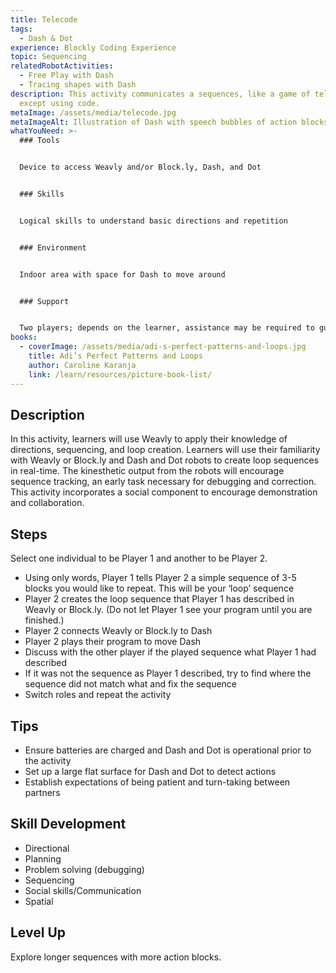 ```yaml
---
title: Telecode
tags:
  - Dash & Dot
experience: Blockly Coding Experience
topic: Sequencing
relatedRobotActivities:
  - Free Play with Dash
  - Tracing shapes with Dash
description: This activity communicates a sequences, like a game of telephone,
  except using code.
metaImage: /assets/media/telecode.jpg
metaImageAlt: Illustration of Dash with speech bubbles of action blocks and question marks
whatYouNeed: >-
  ### Tools


  Device to access Weavly and/or Block.ly, Dash, and Dot


  ### Skills


  Logical skills to understand basic directions and repetition


  ### Environment


  Indoor area with space for Dash to move around


  ### Support


  Two players; depends on the learner, assistance may be required to guide or facilitate.
books:
  - coverImage: /assets/media/adi-s-perfect-patterns-and-loops.jpg
    title: Adi’s Perfect Patterns and Loops
    author: Caroline Karanja
    link: /learn/resources/picture-book-list/
---
```

## Description

In this activity, learners will use Weavly to apply their knowledge of directions, sequencing, and loop creation. Learners will use their familiarity with Weavly or Block.ly and Dash and Dot robots to create loop sequences in real-time. The kinesthetic output from the robots will encourage sequence tracking, an early task necessary for debugging and correction. This activity incorporates a social component to encourage demonstration and collaboration.

## Steps

Select one individual to be Player 1 and another to be Player 2.

* Using only words, Player 1 tells Player 2 a simple sequence of 3-5 blocks you would like to repeat. This will be your ‘loop’ sequence
* Player 2 creates the loop sequence that Player 1 has described in Weavly or Block.ly. (Do not let Player 1 see your program until you are finished.)
* Player 2 connects Weavly or Block.ly to Dash
* Player 2 plays their program to move Dash
* Discuss with the other player if the played sequence what Player 1 had described
* If it was not the sequence as Player 1 described, try to find where the sequence did not match what and fix the sequence
* Switch roles and repeat the activity 

## Tips

* Ensure batteries are charged and Dash and Dot is operational prior to the activity
* Set up a large flat surface for Dash and Dot to detect actions
* Establish expectations of being patient and turn-taking between partners

## Skill Development

* Directional
* Planning
* Problem solving (debugging)
* Sequencing
* Social skills/Communication
* Spatial

## Level Up 

Explore longer sequences with more action blocks.